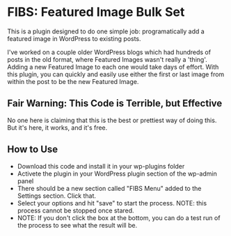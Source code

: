 # FIBS: Featured Image Bulk Set

This is a plugin designed to do one simple job: programatically add a featured image in WordPress to existing posts.

I've worked on a couple older WordPress blogs which had hundreds of posts in the old format, where Featured Images wasn't really a 'thing'. Adding a new Featured Image to each one would take days of effort. With this plugin, you can quickly and easily use either the first or last image from within the post to be the new Featured Image.

## Fair Warning: This Code is Terrible, but Effective

No one here is claiming that this is the best or prettiest way of doing this. But it's here, it works, and it's free. 

## How to Use

- Download this code and install it in your wp-plugins folder
- Activete the plugin in your WordPress plugin section of the wp-admin panel
- There should be a new section called "FIBS Menu" added to the Settings section. Click that.
- Select your options and hit "save" to start the process. NOTE: this process cannot be stopped once stared.
- NOTE: If you don't click the box at the bottom, you can do a test run of the process to see what the result will be.